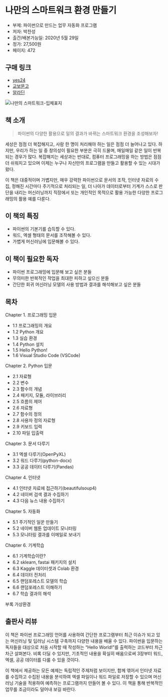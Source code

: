 # 나만의 스마트워크 환경 만들기

- 부제: 파이썬으로 만드는 업무 자동화 프로그램
- 저자: 박찬성
- 출간/배본가능일: 2020년 5월 29일
- 정가: 27,500원
- 페이지: 472

## 구매 링크

- [yes24](http://www.yes24.com/Product/Goods/90349631)
- [교보문고](http://www.kyobobook.co.kr/product/detailViewKor.laf?ejkGb=KOR&mallGb=KOR&barcode=9791190014977&orderClick=LBY&Kc=)
- [알라딘](https://www.aladin.co.kr/shop/wproduct.aspx?ItemId=241118463)

![나만의 스마트워크-입체표지](https://user-images.githubusercontent.com/21074282/82780268-99713080-9e91-11ea-8b71-75dfc2831c94.png)

## 책 소개

>파이썬의 다양한 활용으로 일의 결과가 바뀌는
>스마트워크 환경을 조성해보자!

세상은 점점 더 복잡해지고, 사람 한 명이 처리해야 하는 일은 점점 더 늘어나고 있다. 하지만, 우리가 하는 일 중 창의성이 필요한 부분은 극히 드물며, 매일매일 같은 일이 반복되는 경우가 많다. 복잡해지는 세상과는 반대로, 컴퓨터 프로그래밍을 하는 방법은 점점 더 쉬워지고 있으며 이제는 누구나 자신만의 프로그램을 만들고 활용할 수 있는 시대가 왔다.

이 책은 대중적이며 가볍지만, 매우 강력한 파이썬으로 문서의 조작, 인터넷 자료의 수집, 정해진 시간마다 주기적으로 처리되는 일, 더 나아가 데이터로부터 기계가 스스로 판단을 내리는 머신러닝까지 직장에서 또는 개인적인 목적으로 활용 가능한 다양한 프로그래밍의 활용 예를 다룬다. 

## 이 책의 특징

- 파이썬의 기본기를 습득할 수 있다.
- 워드, 엑셀 형태의 문서를 조작해볼 수 있다.
- 가볍게 머신러닝에 입문해볼 수 있다.

## 이 책이 필요한 독자

- 파이썬 프로그래밍에 입문해 보고 싶은 분들
- 무의미한 반복적인 작업을 최대한 피하고 싶으신 분들
- 간단한 회귀 머신러닝 모델의 사용 방법과 결과를 해석해보고 싶은 분들

## 목차

Chapter 1. 프로그래밍 입문
- 1.1 프로그래밍의 개요
- 1.2 Python 개요
- 1.3 실습 환경
- 1.4 Python 설치
- 1.5 Hello Python!
- 1.6 Visual Studio Code (VSCode)
	
Chapter 2. Python 입문
- 2.1 자료형
- 2.2 변수
- 2.3 함수의 개념
- 2.4 패키지, 모듈, 라이브러리
- 2.5 흐름의 제어
- 2.6 자료형
- 2.7 함수의 정의
- 2.8 사용자 정의 자료형
- 2.9 키보드 입력
- 2.10 파일 입출력

Chapter 3. 문서 다루기
- 3.1 엑셀 다루기(OpenPyXL)
- 3.2 워드 다루기(python-docx)
- 3.3 공공 데이터 다루기(Pandas)

Chapter 4. 인터넷
- 4.1 인터넷 자료에 접근하기(beautifulsoup4)
- 4.2 네이버 검색 결과 수집하기
- 4.3 다음 뉴스 내용 수집하기

Chapter 5. 자동화
- 5.1 주기적인 일꾼 만들기
- 5.2 네이버 웹툰 업데이트 모니터링
- 5.3 모니터링 결과를 이메일로 보내기

Chapter 6. 기계학습
- 6.1 기계학습이란?
- 6.2 sklearn, fastai 패키지의 설치
- 6.3 Kaggle 데이터셋과 Colab 환경
- 6.4 데이터 전처리
- 6.5 랜덤포레스트 모델의 학습
- 6.6 랜덤포레스트 이해하기
- 6.7 학습 결과의 해석

부록 가상환경

## 출판사 리뷰
이 책은 파이썬 프로그래밍 언어를 사용하여 간단한 프로그램부터 최근 이슈가 되고 있는 머신러닝 및 딥러닝 시스템 구축까지 다양한 내용을 배울 수 있다. 파이썬을 입문하는 독자들을 대상으로 처음 시작할 때 작성하는 “Hello World!”를 출력하는 코드부터 차근차근 살펴본다. 비록 더딜 수 있지만, 기초적인 내용을 확실히 배움으로써 3장부터 워드, 엑셀, 공공 데이터를 다룰 수 있을 것이다.

이 책에서 제공하는 모든 예제는 독립적인 주제처럼 보이지만, 함께 엮어서 인터넷 자료를 수집하고 수집된 내용을 분석하여 엑셀 파일이나 워드 파일로 저장할 수 있으며 머신러닝 기술을 적용하여 예측하는 프로그램까지 만들어 볼 수 있다. 이 책을 통해 반복적인 업무를 조금이라도 덜어내 보길 바란다.
